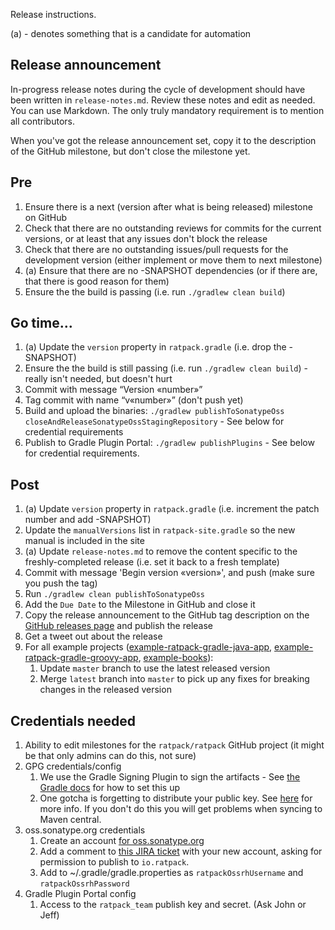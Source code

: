 Release instructions.

(a) - denotes something that is a candidate for automation

## Release announcement

In-progress release notes during the cycle of development should have been written in `release-notes.md`.
Review these notes and edit as needed.  You can use Markdown.
The only truly mandatory requirement is to mention all contributors.

When you've got the release announcement set, copy it to the description of the GitHub milestone, but don't close the milestone yet.

## Pre

1. Ensure there is a next (version after what is being released) milestone on GitHub
1. Check that there are no outstanding reviews for commits for the current versions, or at least that any issues don't block the release
1. Check that there are no outstanding issues/pull requests for the development version (either implement or move them to next milestone)
1. (a) Ensure that there are no -SNAPSHOT dependencies (or if there are, that there is good reason for them)
1. Ensure the the build is passing (i.e. run `./gradlew clean build`)

## Go time…

1. (a) Update the `version` property in `ratpack.gradle` (i.e. drop the -SNAPSHOT)
1. Ensure the the build is still passing (i.e. run `./gradlew clean build`) - really isn't needed, but doesn't hurt
1. Commit with message “Version «number»”
1. Tag commit with name “v«number»” (don't push yet)
1. Build and upload the binaries: `./gradlew publishToSonatypeOss closeAndReleaseSonatypeOssStagingRepository` - See below for credential requirements
1. Publish to Gradle Plugin Portal: `./gradlew publishPlugins` - See below for credential requirements.

## Post

1. (a) Update `version` property in `ratpack.gradle` (i.e. increment the patch number and add -SNAPSHOT)
1. Update the `manualVersions` list in `ratpack-site.gradle` so the new manual is included in the site
1. (a) Update `release-notes.md` to remove the content specific to the freshly-completed release (i.e. set it back to a fresh template)
1. Commit with message 'Begin version «version»', and push (make sure you push the tag)
1. Run `./gradlew clean publishToSonatypeOss`
1. Add the `Due Date` to the Milestone in GitHub and close it
1. Copy the release announcement to the GitHub tag description on the [GitHub releases page](https://github.com/ratpack/ratpack/releases) and publish the release
1. Get a tweet out about the release
1. For all example projects ([example-ratpack-gradle-java-app](https://github.com/ratpack/example-ratpack-gradle-java-app), [example-ratpack-gradle-groovy-app](https://github.com/ratpack/example-ratpack-gradle-groovy-app), [example-books](https://github.com/ratpack/example-books)):
    1. Update `master` branch to use the latest released version
    1. Merge `latest` branch into `master` to pick up any fixes for breaking changes in the released version

## Credentials needed

1. Ability to edit milestones for the `ratpack/ratpack` GitHub project (it might be that only admins can do this, not sure)
1. GPG credentials/config
    1. We use the Gradle Signing Plugin to sign the artifacts - See [the Gradle docs](https://docs.gradle.org/current/userguide/signing_plugin.html#N15692) for how to set this up
    1. One gotcha is forgetting to distribute your public key.  See [here](http://blog.sonatype.com/2010/01/how-to-generate-pgp-signatures-with-maven/#.U9rkY2MSS6N) for more info.  If you don't do this you will get problems when syncing to Maven central.
1. oss.sonatype.org credentials
    1. Create an account [for oss.sonatype.org](https://issues.sonatype.org/secure/Signup!default.jspa)
    1. Add a comment to [this JIRA ticket](https://issues.sonatype.org/browse/OSSRH-8283) with your new account, asking for permission to publish to `io.ratpack`.
    1. Add to ~/.gradle/gradle.properties as `ratpackOssrhUsername` and `ratpackOssrhPassword`
1. Gradle Plugin Portal config
    1. Access to the `ratpack_team` publish key and secret. (Ask John or Jeff)
